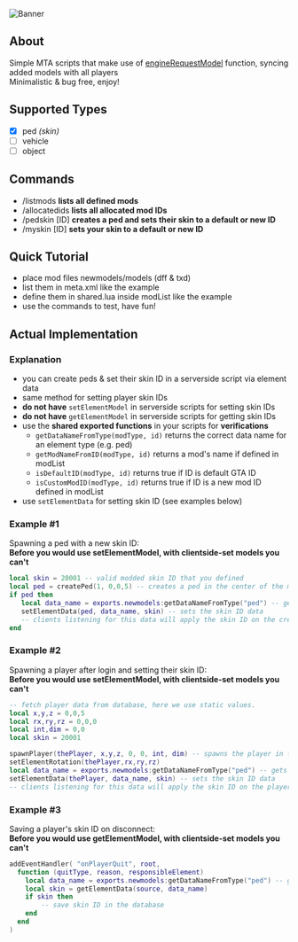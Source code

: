 ![Banner](https://i.imgur.com/bH2Yuz6.png)

## About

Simple MTA scripts that make use of [engineRequestModel](https://wiki.multitheftauto.com/wiki/EngineRequestModel) function, syncing added models with all players\
Minimalistic & bug free, enjoy!

## Supported Types

- [x] ped *(skin)*
- [ ] vehicle
- [ ] object

## Commands

- /listmods **lists all defined mods**
- /allocatedids **lists all allocated mod IDs**
- /pedskin [ID] **creates a ped and sets their skin to a default or new ID**
- /myskin [ID] **sets your skin to a default or new ID**

## Quick Tutorial

- place mod files newmodels/models (dff & txd)
- list them in meta.xml like the example
- define them in shared.lua inside modList like the example
- use the commands to test, have fun!

## Actual Implementation

### Explanation

- you can create peds & set their skin ID in a serverside script via element data
- same method for setting player skin IDs
- **do not have** `setElementModel` in serverside scripts for setting skin IDs
- **do not have** `getElementModel` in serverside scripts for getting skin IDs
- use the **shared exported functions** in your scripts for **verifications**
	- `getDataNameFromType(modType, id)` returns the correct data name for an element type (e.g. ped)
	- `getModNameFromID(modType, id)` returns a mod's name if defined in modList
	- `isDefaultID(modType, id)` returns true if ID is default GTA ID
	- `isCustomModID(modType, id)` returns true if ID is a new mod ID defined in modList
- use `setElementData` for setting skin ID (see examples below)

### Example #1

Spawning a ped with a new skin ID:\
**Before you would use setElementModel, with clientside-set models you can't**
```lua
local skin = 20001 -- valid modded skin ID that you defined
local ped = createPed(1, 0,0,5) -- creates a ped in the center of the map; skin ID 1 is irrelevant
if ped then
   local data_name = exports.newmodels:getDataNameFromType("ped") -- gets the correct data name
   setElementData(ped, data_name, skin) -- sets the skin ID data
   -- clients listening for this data will apply the skin ID on the created ped.
end
````

### Example #2

Spawning a player after login and setting their skin ID:\
**Before you would use setElementModel, with clientside-set models you can't**
```lua
-- fetch player data from database, here we use static values.
local x,y,z = 0,0,5
local rx,ry,rz = 0,0,0
local int,dim = 0,0
local skin = 20001

spawnPlayer(thePlayer, x,y,z, 0, 0, int, dim) -- spawns the player in the center of the map; skin ID 0 is irrelevant
setElementRotation(thePlayer,rx,ry,rz)
local data_name = exports.newmodels:getDataNameFromType("ped") -- gets the correct data name
setElementData(thePlayer, data_name, skin) -- sets the skin ID data
-- clients listening for this data will apply the skin ID on the player.
````


### Example #3

Saving a player's skin ID on disconnect:\
**Before you would use getElementModel, with clientside-set models you can't**
```lua
addEventHandler( "onPlayerQuit", root, 
  function (quitType, reason, responsibleElement)
    local data_name = exports.newmodels:getDataNameFromType("ped") -- gets the correct data name
    local skin = getElementData(source, data_name)
    if skin then
    	-- save skin ID in the database
    end
  end
)
````
